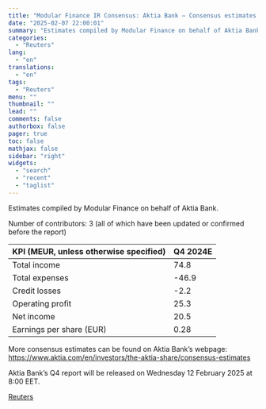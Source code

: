 ```yaml
---
title: "Modular Finance IR Consensus: Aktia Bank – Consensus estimates Q4 2024"
date: "2025-02-07 22:00:01"
summary: "Estimates compiled by Modular Finance on behalf of Aktia Bank.Number of contributors: 3 (all of which have been updated or confirmed before the report)KPI (MEUR, unless otherwise specified)Q4 2024ETotal income74.8Total expenses-46.9Credit losses-2.2Operating profit25.3Net income20.5Earnings per share (EUR)0.28More consensus estimates can be found on Aktia Bank’s webpage: https://www.aktia.com/en/investors/the-aktia-share/consensus-estimatesAktia Bank’s Q4 report..."
categories:
  - "Reuters"
lang:
  - "en"
translations:
  - "en"
tags:
  - "Reuters"
menu: ""
thumbnail: ""
lead: ""
comments: false
authorbox: false
pager: true
toc: false
mathjax: false
sidebar: "right"
widgets:
  - "search"
  - "recent"
  - "taglist"
---
```


Estimates compiled by Modular Finance on behalf of Aktia Bank.

Number of contributors: 3 (all of which have been updated or confirmed before the report)

| KPI (MEUR, unless otherwise specified) | Q4 2024E |
| --- | --- |
| Total income | 74.8 |
| Total expenses | -46.9 |
| Credit losses | -2.2 |
| Operating profit | 25.3 |
| Net income | 20.5 |
| Earnings per share (EUR) | 0.28 |

More consensus estimates can be found on Aktia Bank’s webpage: https://www.aktia.com/en/investors/the-aktia-share/consensus-estimates

Aktia Bank’s Q4 report will be released on Wednesday 12 February 2025 at 8:00 EET.

[Reuters](https://www.tradingview.com/news/reuters.com,2025-02-07:newsml_MFN5BkyJ5:0-modular-finance-ir-consensus-aktia-bank-consensus-estimates-q4-2024/)
